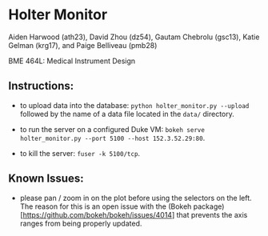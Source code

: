 Holter Monitor
==============

Aiden Harwood (ath23), David Zhou (dz54), Gautam Chebrolu (gsc13), Katie Gelman (krg17), and Paige Belliveau (pmb28)

BME 464L: Medical Instrument Design

## Instructions:

+ to upload data into the database: ```python holter_monitor.py --upload``` followed by the name of a data file located in the ```data/``` directory.

+ to run the server on a configured Duke VM: ```bokeh serve holter_monitor.py --port 5100 --host 152.3.52.29:80```.

+ to kill the server: ```fuser -k 5100/tcp```.

## Known Issues:

+ please pan / zoom in on the plot before using the selectors on the left.  The reason for this is an open issue with the (Bokeh package)[https://github.com/bokeh/bokeh/issues/4014] that prevents the axis ranges from being properly updated.